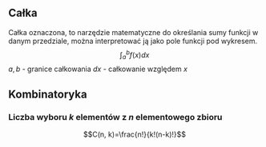 ## Całka
Całka oznaczona, to narzędzie matematyczne do określania sumy funkcji w danym przedziale, można interpretować ją jako pole funkcji pod wykresem.
$$\int_{a}^{b}f(x)dx$$
$a, b$ - granice całkowania
$dx$ - całkowanie względem $x$


## Kombinatoryka
### Liczba wyboru $k$ elementów z $n$ elementowego zbioru
$$C(n, k)=\frac{n!}{k!(n-k)!}$$


